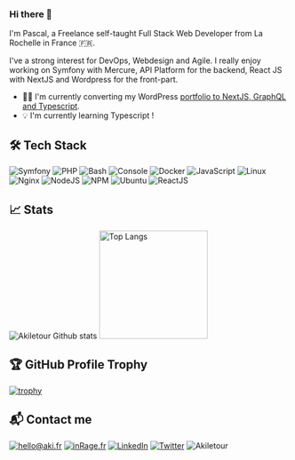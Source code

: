 ### Hi there 👋

I'm Pascal, a Freelance self-taught Full Stack Web Developer from La Rochelle in France 🇫🇷. 

I've a strong interest for DevOps, Webdesign and Agile. I really enjoy working on Symfony with Mercure, API Platform for the backend, React JS with NextJS and Wordpress for the front-part.

- 💪🏻 I'm currently converting my WordPress [portfolio to NextJS, GraphQL and Typescript](https://github.com/Akiletour/inrage).
- 💡 I'm currently learning Typescript !

## 🛠 Tech Stack

![Symfony](https://img.icons8.com/color/30/symfony.png)
![PHP](https://img.icons8.com/officel/30/php-logo.png)
![Bash](https://img.icons8.com/plasticine/30/bash.png)
![Console](https://img.icons8.com/color/30/console.png)
![Docker](https://img.icons8.com/color/30/docker.png)
![JavaScript](https://img.icons8.com/color/30/javascript.png)
![Linux](https://img.icons8.com/color/30/linux.png)
![Nginx](https://img.icons8.com/color/30/nginx.png)
![NodeJS](https://img.icons8.com/color/30/nodejs.png)
![NPM](https://img.icons8.com/color/30/npm.png)
![Ubuntu](https://img.icons8.com/color/30/ubuntu--v1.png)
![ReactJS](https://img.icons8.com/ios-glyphs/30/000000/react.png)

## 📈 Stats

<span>
	<img src="https://github-readme-stats.vercel.app/api?username=Akiletour&show_icons=1&count_private=true&hide_border=1&theme=nord" alt="Akiletour Github stats">
</span>

<span>
	<img src="https://github-readme-stats.vercel.app/api/top-langs/?username=Akiletour&show_icons=1&count_private=true&hide_border=1&theme=nord&layout=compact" alt="Top Langs" height="195px">
</span>

## 🏆 GitHub Profile Trophy

[![trophy](https://github-profile-trophy.vercel.app/?username=Akiletour&theme=darkhub)](https://github.com/ryo-ma/github-profile-trophy)

## 📬 Contact me

[![hello@aki.fr](https://img.shields.io/badge/hello@aki.fr-%23EA4335.svg?&style=flat-square&logo=mail.ru&logoColor=white)](mailto:hello@aki.fr) 
[![inRage.fr](https://img.shields.io/badge/inrage.fr-%23337AB7.svg?&style=flat-square&logo=google-chrome&logoColor=white)](https://www.inrage.fr) 
[![LinkedIn](https://img.shields.io/badge/LinkedIn-%230077B5.svg?&style=flat-square&logo=linkedin&logoColor=white)](https://linkedin.com/in/akiletour) 
[![Twitter](https://img.shields.io/badge/Twitter-%231DA1F2.svg?&style=flat-square&logo=twitter&logoColor=white)](https://twitter.com/akiletour)
<img src="https://komarev.com/ghpvc/?username=akiletour&style=flat-square&color=2591F6" alt="Akiletour" />
